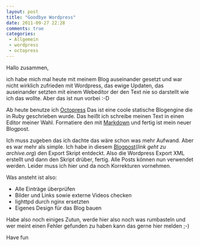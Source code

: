 ```yaml
---
layout: post
title: "Goodbye Wordpress"
date: 2011-09-27 22:28
comments: true
categories:
 - Allgemein
 - wordpress
 - octopress
---
```

Hallo zusammen,

ich habe mich mal heute mit meinem Blog auseinander gesetzt und war nicht wirklich zufrieden mit Wordpress, das ewige Updaten, das auseinander setzten mit einem Webeditor der den Text nie so darstellt wie ich das wollte. Aber das ist nun vorbei :-D

Ab heute benutze ich [Octopress](http://octopress.org) Das ist eine coole statische Blogengine die in Ruby geschrieben wurde. Das heißt ich schreibe meinen Text in einen Editor meiner Wahl. Formatiere den mit [Markdown](http://daringfireball.net/projects/markdown) und fertig ist mein neuer Blogpost.

Ich muss zugeben das ich dachte das wäre schon was mehr Aufwand. Aber es war mehr als simple. Ich habe in diesem [Blogpost](https://web.archive.org/web/20130103163053/http://citizen428.net/blog/2011/09/26/goodbye-wordpress/)(*link geht zu archive.org*) den Export Skript entdeckt. Also die Wordpress Export XML erstellt und dann den Skript drüber, fertig. Alle Posts können nun verwendet werden. Leider muss ich hier und da noch Korrekturen vornehmen.

Was ansteht ist also:

* Alle Einträge überprüfen
* Bilder und Links sowie externe Videos checken
* lighttpd durch nginx ersetzten
* Eigenes Design für das Blog bauen

Habe also noch einiges Zutun, werde hier also noch was rumbasteln und wer meint einen Fehler gefunden zu haben kann das gerne hier melden ;-)

Have fun
